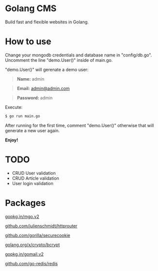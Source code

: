 
# Golang CMS

Build fast and flexible websites in Golang.

# How to use

Change your mongodb credentials and database name in "config/db.go".
Uncomment the line "demo.User()" inside of main.go.

"demo.User()" will gerenate a demo user:

> **Name:** admin

> **Email:** admin@admin.com

> **Password:** admin

Execute:

```sh
$ go run main.go
```

After running for the first time, comment "demo.User()" otherwise that will generate a new user again.

**Enjoy!**

# TODO

* CRUD User validation
* CRUD Article validation
* User login validation

# Packages

[gopkg.in/mgo.v2](https://gopkg.in/mgo.v2)

[github.com/julienschmidt/httprouter](https://github.com/julienschmidt/httprouter)

[github.com/gorilla/securecookie](https://github.com/gorilla/securecookie)

[golang.org/x/crypto/bcrypt](https://godoc.org/golang.org/x/crypto/bcrypt)

[gopkg.in/gomail.v2](https://gopkg.in/gomail.v2)

[github.com/go-redis/redis](https://github.com/go-redis/redis)